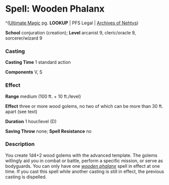 # Spell: Wooden Phalanx

^([Ultimate Magic][ss-wooden-phalanx] pg. **LOOKUP** | PFS Legal | [Archives of Nehtys][sn-wooden-phalanx])

**School** conjuration (creation); **Level** arcanist 9, cleric/oracle 9, sorcerer/wizard 9

### Casting

**Casting Time** 1 standard action  

**Components** V, S

### Effect

**Range** medium (100 ft. + 10 ft./level)  

**Effect** three or more wood golems, no two of which can be more than 30 ft. apart (see text)  

**Duration** 1 hour/level (D)  

**Saving Throw** none; **Spell Resistance** no

### Description

You create 1d4+2 wood golems with the advanced template. The golems willingly aid you in combat or battle, perform a specific mission, or serve as bodyguards. You can only have one _[wooden phalanx]_ spell in effect at one time. If you cast this spell while another casting is still in effect, the previous casting is dispelled.

[ss-wooden-phalanx]: http://paizo.com/pathfinderRPG/v57
[sn-wooden-phalanx]: http://www.archivesofnethys.com/SpellDisplay.aspx?ItemName=Wooden%20Phalanx
[wooden phalanx]: http://www.archivesofnethys.com/SpellDisplay.aspx?ItemName=wooden%20phalanx